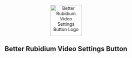 
<p align="center">
 <img width="100px" src="src/main/resources/logo.png" align="center" alt="Better Rubidium Video Settings Button Logo" />
 <h2 align="center">Better Rubidium Video Settings Button</h2>
 <p align="center"></p>
